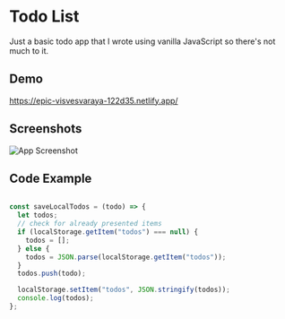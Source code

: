 
# Todo List 

Just a basic todo app that I wrote using vanilla JavaScript so there's not much to it.




## Demo



https://epic-visvesvaraya-122d35.netlify.app/


## Screenshots

![App Screenshot](https://via.placeholder.com/468x300?text=App+ScreeHerenshot+)


## Code Example

```javascript

const saveLocalTodos = (todo) => {
  let todos;
  // check for already presented items
  if (localStorage.getItem("todos") === null) { 
    todos = [];
  } else {
    todos = JSON.parse(localStorage.getItem("todos")); 
  }
  todos.push(todo);

  localStorage.setItem("todos", JSON.stringify(todos));
  console.log(todos);
};
```

